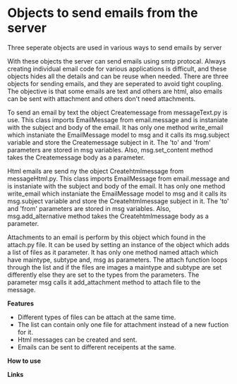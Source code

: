 # Objects to send emails from the server

Three seperate objects are used in various ways to send emails by server

With these objects the server can send emails using smtp protocal. Always creating individual email code for various applications is difficult, and these objects hides all the details and can be reuse when needed. There are three objects for sending emails, and they are seperated to avoid tight coupling. The objective is that some emails are text and others are html, also emails can be sent with attachment and others don't need attachments.  

To send an email by text the object Createmessage from messageText.py is use. This class imports EmailMessage from email.message and is instaniate with the subject and body of the email. It has only one method write_email which instaniate the EmailMessage model to msg and it calls its msg.subject variable and store the Createmessage subject in it. The 'to' and 'from' parameters are stored in msg variables. Also, msg.set_content method takes the Createmessage body as a parameter.

Html emails are send ny the object Createhtmlmessage from messageHtml.py. This class imports EmailMessage from email.message and is instaniate with the subject and body of the email. It has only one method write_email which instaniate the EmailMessage model to msg and it calls its msg.subject variable and store the Createhtmlmessage subject in it. The 'to' and 'from' parameters are stored in msg variables. Also, msg.add_alternative method takes the Createhtmlmessage body as a parameter.

Attachments to an email is perform by this object which found in the attach.py file. It can be used by setting an instance of the object which adds a list of files as it parameter. It has only one method named attach which have maintype, subtype and, msg as parameters. The attach function loops through the list and if the files are images a maintype and subtype are set differently else they are set to the types from the parameters. The parameter msg calls it add_attachment method to attach file to the message.

**Features**
* Different types of files can be attach at the same time.
* The list can contain only one file for attachment instead of a new fuction for it.
* Html messages can be created and sent.
* Emails can be sent to different receipents at the same.

**How to use**

**Links**

